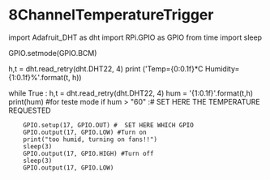 # 8ChannelTemperatureTrigger
import Adafruit_DHT as dht
import RPi.GPIO as GPIO
from time import sleep

GPIO.setmode(GPIO.BCM)

h,t = dht.read_retry(dht.DHT22, 4)
print ('Temp={0:0.1f}*C  Humidity={1:0.1f}%'.format(t, h))

while True :
    h,t = dht.read_retry(dht.DHT22, 4)
    hum = '{1:0.1f}'.format(t,h)
    print(hum) #for teste mode
    if hum > "60" :#  SET HERE THE TEMPERATURE REQUESTED


        GPIO.setup(17, GPIO.OUT) #  SET HERE WHICH GPIO
        GPIO.output(17, GPIO.LOW) #Turn on
        print("too humid, turning on fans!!")
        sleep(3)
        GPIO.output(17, GPIO.HIGH) #Turn off
        sleep(3)
        GPIO.output(17, GPIO.LOW)




